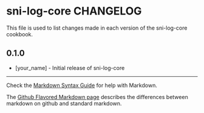 sni-log-core CHANGELOG
======================

This file is used to list changes made in each version of the sni-log-core cookbook.

0.1.0
-----
- [your_name] - Initial release of sni-log-core

- - -
Check the [Markdown Syntax Guide](http://daringfireball.net/projects/markdown/syntax) for help with Markdown.

The [Github Flavored Markdown page](http://github.github.com/github-flavored-markdown/) describes the differences between markdown on github and standard markdown.
